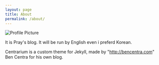 ```yaml
---
layout: page
title: About
permalink: /about/
---
```


<img src="{{ site.baseurl }}/assets/profile-placeholder.gif" title="Profile Picture" class="profile">

It is Pray's blog. It will be run by English even i preferd Korean. 

Centrarium is a custom theme for Jekyll, made by "http://bencentra.com" Ben Centra for his own blog.


[centrarium]: https://github.com/bencentra/centrarium
[bencentra]: http://bencentra.com
[jekyll]: https://github.com/jekyll/jekyll
